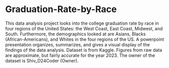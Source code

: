 # Graduation-Rate-by-Race
This data analysis project looks into the college graduation rate by race in four regions of the United States: the West Coast, East Coast, Midwest, and South.
Furthermore, the demographics looked at are Asians, Blacks (African-Americans), and Whites in the four regions of the US.
A powerpoint presentation organizes, summarizes, and gives a visual display of the findings of the data analysis.
Dataset is from Kaggle. Figures from raw data are approximate, but fairly accurate for the year 2023. The owner of the dataset is Shiv_D24Coder (Owner).

